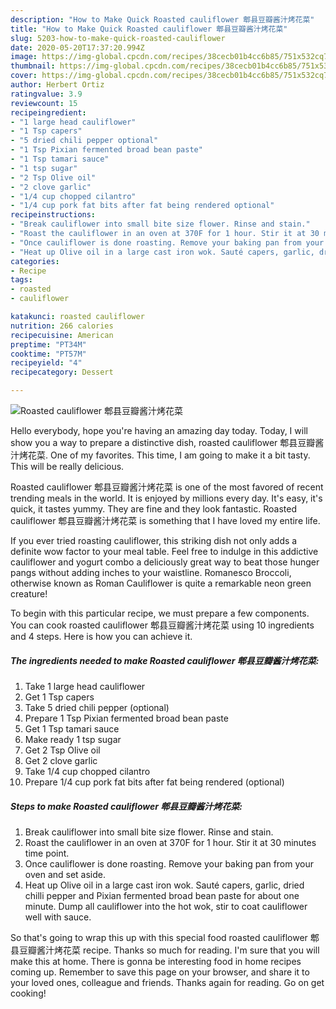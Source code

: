 ```yaml
---
description: "How to Make Quick Roasted cauliflower 郫县豆瓣酱汁烤花菜"
title: "How to Make Quick Roasted cauliflower 郫县豆瓣酱汁烤花菜"
slug: 5203-how-to-make-quick-roasted-cauliflower
date: 2020-05-20T17:37:20.994Z
image: https://img-global.cpcdn.com/recipes/38cecb01b4cc6b85/751x532cq70/roasted-cauliflower-郫县豆瓣酱汁烤花菜-recipe-main-photo.jpg
thumbnail: https://img-global.cpcdn.com/recipes/38cecb01b4cc6b85/751x532cq70/roasted-cauliflower-郫县豆瓣酱汁烤花菜-recipe-main-photo.jpg
cover: https://img-global.cpcdn.com/recipes/38cecb01b4cc6b85/751x532cq70/roasted-cauliflower-郫县豆瓣酱汁烤花菜-recipe-main-photo.jpg
author: Herbert Ortiz
ratingvalue: 3.9
reviewcount: 15
recipeingredient:
- "1 large head cauliflower"
- "1 Tsp capers"
- "5 dried chili pepper optional"
- "1 Tsp Pixian fermented broad bean paste"
- "1 Tsp tamari sauce"
- "1 tsp sugar"
- "2 Tsp Olive oil"
- "2 clove garlic"
- "1/4 cup chopped cilantro"
- "1/4 cup pork fat bits after fat being rendered optional"
recipeinstructions:
- "Break cauliflower into small bite size flower. Rinse and stain."
- "Roast the cauliflower in an oven at 370F for 1 hour. Stir it at 30 minutes time point."
- "Once cauliflower is done roasting. Remove your baking pan from your oven and set aside."
- "Heat up Olive oil in a large cast iron wok. Sauté capers, garlic, dried chilli pepper and Pixian fermented broad bean paste for about one minute. Dump all cauliflower into the hot wok, stir to coat cauliflower well with sauce."
categories:
- Recipe
tags:
- roasted
- cauliflower

katakunci: roasted cauliflower 
nutrition: 266 calories
recipecuisine: American
preptime: "PT34M"
cooktime: "PT57M"
recipeyield: "4"
recipecategory: Dessert

---
```



![Roasted cauliflower 郫县豆瓣酱汁烤花菜](https://img-global.cpcdn.com/recipes/38cecb01b4cc6b85/751x532cq70/roasted-cauliflower-郫县豆瓣酱汁烤花菜-recipe-main-photo.jpg)

Hello everybody, hope you're having an amazing day today. Today, I will show you a way to prepare a distinctive dish, roasted cauliflower 郫县豆瓣酱汁烤花菜. One of my favorites. This time, I am going to make it a bit tasty. This will be really delicious.

Roasted cauliflower 郫县豆瓣酱汁烤花菜 is one of the most favored of recent trending meals in the world. It is enjoyed by millions every day. It's easy, it's quick, it tastes yummy. They are fine and they look fantastic. Roasted cauliflower 郫县豆瓣酱汁烤花菜 is something that I have loved my entire life.

If you ever tried roasting cauliflower, this striking dish not only adds a definite wow factor to your meal table. Feel free to indulge in this addictive cauliflower and yogurt combo a deliciously great way to beat those hunger pangs without adding inches to your waistline. Romanesco Broccoli, otherwise known as Roman Cauliflower is quite a remarkable neon green creature!


To begin with this particular recipe, we must prepare a few components. You can cook roasted cauliflower 郫县豆瓣酱汁烤花菜 using 10 ingredients and 4 steps. Here is how you can achieve it.

<!--inarticleads1-->

##### The ingredients needed to make Roasted cauliflower 郫县豆瓣酱汁烤花菜:

1. Take 1 large head cauliflower
1. Get 1 Tsp capers
1. Take 5 dried chili pepper (optional)
1. Prepare 1 Tsp Pixian fermented broad bean paste
1. Get 1 Tsp tamari sauce
1. Make ready 1 tsp sugar
1. Get 2 Tsp Olive oil
1. Get 2 clove garlic
1. Take 1/4 cup chopped cilantro
1. Prepare 1/4 cup pork fat bits after fat being rendered (optional)




<!--inarticleads2-->

##### Steps to make Roasted cauliflower 郫县豆瓣酱汁烤花菜:

1. Break cauliflower into small bite size flower. Rinse and stain.
1. Roast the cauliflower in an oven at 370F for 1 hour. Stir it at 30 minutes time point.
1. Once cauliflower is done roasting. Remove your baking pan from your oven and set aside.
1. Heat up Olive oil in a large cast iron wok. Sauté capers, garlic, dried chilli pepper and Pixian fermented broad bean paste for about one minute. Dump all cauliflower into the hot wok, stir to coat cauliflower well with sauce.




So that's going to wrap this up with this special food roasted cauliflower 郫县豆瓣酱汁烤花菜 recipe. Thanks so much for reading. I'm sure that you will make this at home. There is gonna be interesting food in home recipes coming up. Remember to save this page on your browser, and share it to your loved ones, colleague and friends. Thanks again for reading. Go on get cooking!

